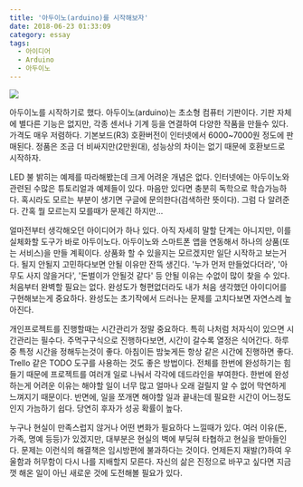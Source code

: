 ```yaml
---
title: '아두이노(arduino)를 시작해보자'
date: 2018-06-23 01:33:09
category: essay
tags:
  - 아이디어
  - Arduino
  - 아두이노
---
```




![][link0]

아두이노를 시작하기로 했다. 아두이노(arduino)는 초소형 컴퓨터 기판이다. 기판 자체에 별다른 기능은 없지만, 각종 센서나 기계 등을
연결하여 다양한 작품을 만들수 있다. 가격도 매우 저렴하다. 기본보드(R3) 호환버전이 인터넷에서 6000~7000원 정도에 판매된다.
정품은 조금 더 비싸지만(2만원대), 성능상의 차이는 없기 때문에 호환보드로 시작하자.

  

LED 불 밝히는 예제를 따라해봤는데 크게 어려운 개념은 없다. 인터넷에는 아두이노와 관련된 수많은 튜토리얼과 예제들이 있다. 마음만 있다면
충분히 독학으로 학습가능하다. 혹시라도 모르는 부분이 생기면 구글에 문의한다(검색하란 뜻이다). 그럼 다 알려준다. 간혹 뭘 모르는지
모를때가 문제긴 하지만...

  

얼마전부터 생각해오던 아이디어가 하나 있다. 아직 자세히 말할 단계는 아니지만, 이를 실체화할 도구가 바로 아두이노다. 아두이노와 스마트폰
앱을 연동해서 하나의 상품(또는 서비스)을 만들 계획이다. 상품화 할 수 있을지는 모르겠지만 일단 시작하고 보는거다. 될지 안될지
고민하다보면 안될 이유만 잔뜩 생긴다. '누가 먼저 만들었다더라', '아무도 사지 않을거다', '돈벌이가 안될것 같다' 등 안될 이유는
수없이 많이 찾을 수 있다. 처음부터 완벽할 필요는 없다. 완성도가 형편없더라도 내가 처음 생각했던 아이디어를 구현해보는게 중요하다.
완성도는 초기작에서 드러나는 문제를 고치다보면 자연스레 높아진다.  

  

개인프로젝트를 진행할때는 시간관리가 정말 중요하다. 특히 나처럼 처자식이 있으면 시간관리는 필수다. 주먹구구식으로 진행하다보면, 시간이
갈수록 열정은 식어간다. 하루 중 특정 시간을 정해두는것이 좋다. 아침이든 밤늦게든 항상 같은 시간에 진행하면 좋다. Trello 같은
TODO 도구를 사용하는 것도 좋은 방법이다. 전체를 한번에 완성하기는 힘들기 때문에 프로젝트를 여러개 일로 나눠서 각각에 데드라인을
부여한다. 한번에 완성하는게 어려운 이유는 해야할 일이 너무 많고 얼마나 오래 걸릴지 알 수 없어 막연하게 느껴지기 때문이다. 반면에, 일을
쪼개면 해야할 일과 끝내는데 필요한 시간이 어느정도인지 가늠하기 쉽다. 당연히 후자가 성공 확률이 높다.

  

누구나 현실이 만족스럽지 않거나 어떤 변화가 필요하다 느낄때가 있다. 여러 이유(돈, 가족, 명예 등등)가 있겠지만, 대부분은 현실의 벽에
부딪혀 타협하고 현실을 받아들인다. 문제는 이런식의 해결책은 임시방편에 불과하다는 것이다. 언제든지 재발(?)하여 우울함과 허무함이 다시
나를 지배할지 모른다. 자신의 삶은 진정으로 바꾸고 싶다면 지금껏 해온 일이 아닌 새로운 것에 도전해볼 필요가 있다.

  


[link0]:http://cfile6.uf.tistory.com/image/9976653A5B2D0F4A31C0AD
